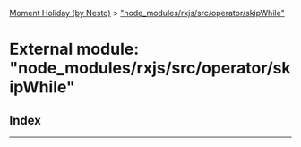 [Moment Holiday (by Nesto)](../README.md) > ["node_modules/rxjs/src/operator/skipWhile"](../modules/_node_modules_rxjs_src_operator_skipwhile_.md)

# External module: "node_modules/rxjs/src/operator/skipWhile"

## Index

---

